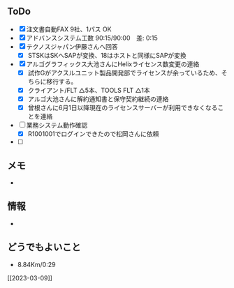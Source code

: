 ## ToDo
- [x] 注文書自動FAX 9社、1パス OK
- [x] アドバンスシステム工数 90:15/90:00　差: 0:15
- [x] テクノスジャパン伊藤さんへ回答
	- [x] STSKはSKへSAPが変換、18はホストと同様にSAPが変換
- [x] アルゴグラフィックス大池さんにHelixライセンス数変更の連絡
	- [x] 試作Gがアクスルユニット製品開発部でライセンスが余っているため、そちらに移行する。
	- [x] クライアント/FLT △5本、TOOLS FLT △1本
	- [x] アルゴ大池さんに解約通知書と保守契約継続の連絡
	- [x] 曾根さんに6月1日以降現在のライセンスサーバーが利用できなくなることを連絡
- [ ] 業務システム動作確認
	- [x] R1001001でログインできたので松岡さんに依頼
- [ ] 


## メモ
- 


## 情報
- 


## どうでもよいこと
- 8.84Km/0:29


[[2023-03-09]]

